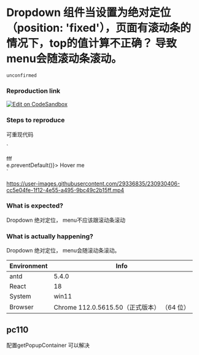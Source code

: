 # Dropdown 组件当设置为绝对定位（position: 'fixed'），页面有滚动条的情况下，top的值计算不正确？ 导致menu会随滚动条滚动。

`unconfirmed`

### Reproduction link

[![Edit on CodeSandbox](https://codesandbox.io/static/img/play-codesandbox.svg)](https://codesandbox.io/s/ji-ben-antd-5-4-0-forked-g2pwty?file=/demo.tsx:973-990)

### Steps to reproduce

可重现代码

`<div>

  <div style={{height:'1000px'}}>fff</div>
  <div style={{position: 'fixed', bottom: '20px'}}>
    <Dropdown menu={{ items }}>
    <a onClick={(e) => e.preventDefault()}>
      <Space>
        Hover me
        <DownOutlined />
      </Space>
    </a>
  </Dropdown>
  </div>
  </div>`

https://user-images.githubusercontent.com/29336835/230930406-cc5e04fe-1f12-4e55-a495-9bc49c2b15ff.mp4

### What is expected?

Dropdown 绝对定位， menu不应该跟滚动条滚动

### What is actually happening?

Dropdown 绝对定位， menu会随滚动条滚动。

| Environment | Info                                       |
| ----------- | ------------------------------------------ |
| antd        | 5.4.0                                      |
| React       | 18                                         |
| System      | win11                                      |
| Browser     | Chrome 112.0.5615.50（正式版本） （64 位） |

<!-- generated by ant-design-issue-helper. DO NOT REMOVE -->

## pc110

配置getPopupContainer 可以解决
